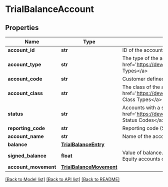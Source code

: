 # TrialBalanceAccount

## Properties
Name | Type | Description | Notes
------------ | ------------- | ------------- | -------------
**account_id** | **str** | ID of the account | [optional] 
**account_type** | **str** | The type of the account. See &lt;a href&#x3D;&#39;https://developer.xero.com/documentation/api/types#AccountTypes&#39;&gt;Account Types&lt;/a&gt; | [optional] 
**account_code** | **str** | Customer defined alpha numeric account code e.g 200 or SALES | [optional] 
**account_class** | **str** | The class of the account. See &lt;a href&#x3D;&#39;https://developer.xero.com/documentation/api/types#AccountClassTypes&#39;&gt;Account Class Types&lt;/a&gt; | [optional] 
**status** | **str** | Accounts with a status of ACTIVE can be updated to ARCHIVED. See &lt;a href&#x3D;&#39;https://developer.xero.com/documentation/api/types#AccountStatusCodes&#39;&gt;Account Status Codes&lt;/a&gt; | [optional] 
**reporting_code** | **str** | Reporting code (Shown if set) | [optional] 
**account_name** | **str** | Name of the account | [optional] 
**balance** | [**TrialBalanceEntry**](TrialBalanceEntry.md) |  | [optional] 
**signed_balance** | **float** | Value of balance. Expense and Asset accounts code debits as positive. Revenue, Liability, and Equity accounts code debits as negative | [optional] 
**account_movement** | [**TrialBalanceMovement**](TrialBalanceMovement.md) |  | [optional] 

[[Back to Model list]](../README.md#documentation-for-models) [[Back to API list]](../README.md#documentation-for-api-endpoints) [[Back to README]](../README.md)


